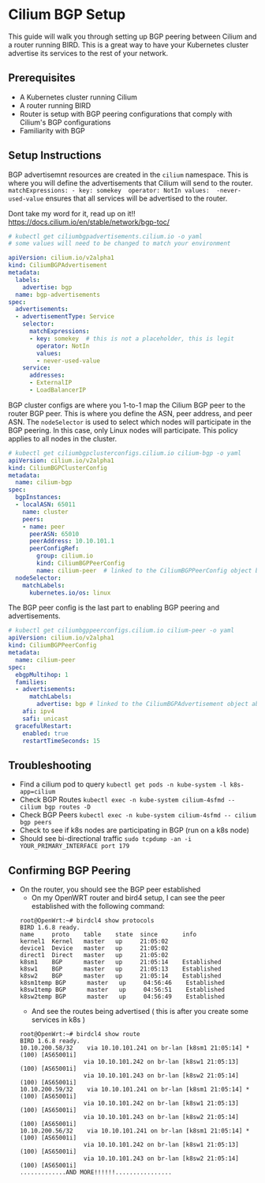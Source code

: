 # Cilium BGP Setup
This guide will walk you through setting up BGP peering between Cilium and a router running BIRD.  This is a great way to have your Kubernetes cluster advertise its services to the rest of your network.

## Prerequisites
- A Kubernetes cluster running Cilium
- A router running BIRD
- Router is setup with BGP peering configurations that comply with Cilium's BGP configurations
- Familiarity with BGP

## Setup Instructions
BGP advertisemnt resources are created in the `cilium` namespace.  This is where you will define the advertisements that Cilium will send to the router. `matchExpressions: - key: somekey  operator: NotIn values:  -never-used-value` ensures that all services will be advertised to the router.  

Dont take my word for it, read up on it!!  https://docs.cilium.io/en/stable/network/bgp-toc/

```yaml
# kubectl get ciliumbgpadvertisements.cilium.io -o yaml
# some values will need to be changed to match your environment

apiVersion: cilium.io/v2alpha1
kind: CiliumBGPAdvertisement
metadata:
  labels:
    advertise: bgp
  name: bgp-advertisements
spec:
  advertisements:
  - advertisementType: Service
    selector:
      matchExpressions:
      - key: somekey  # this is not a placeholder, this is legit
        operator: NotIn
        values:
        - never-used-value
    service:
      addresses:
      - ExternalIP
      - LoadBalancerIP
```

BGP cluster configs are where you 1-to-1 map the Cilium BGP peer to the router BGP peer.  This is where you define the ASN, peer address, and peer ASN.  The `nodeSelector` is used to select which nodes will participate in the BGP peering.  In this case, only Linux nodes will participate.  This policy applies to all nodes in the cluster.
```yaml
# kubectl get ciliumbgpclusterconfigs.cilium.io cilium-bgp -o yaml
apiVersion: cilium.io/v2alpha1
kind: CiliumBGPClusterConfig
metadata:
  name: cilium-bgp
spec:
  bgpInstances:
  - localASN: 65011
    name: cluster
    peers:
    - name: peer
      peerASN: 65010
      peerAddress: 10.10.101.1
      peerConfigRef:
        group: cilium.io
        kind: CiliumBGPPeerConfig
        name: cilium-peer  # linked to the CiliumBGPPeerConfig object below
  nodeSelector:
    matchLabels:
      kubernetes.io/os: linux
```

The BGP peer config is the last part to enabling BGP peering and advertisements.  
```yaml
# kubectl get ciliumbgppeerconfigs.cilium.io cilium-peer -o yaml
apiVersion: cilium.io/v2alpha1
kind: CiliumBGPPeerConfig
metadata:
  name: cilium-peer
spec:
  ebgpMultihop: 1
  families:
  - advertisements:
      matchLabels:
        advertise: bgp # linked to the CiliumBGPAdvertisement object above
    afi: ipv4
    safi: unicast
  gracefulRestart:
    enabled: true
    restartTimeSeconds: 15
```

## Troubleshooting
- Find a cilium pod to query
`kubectl get pods -n kube-system -l k8s-app=cilium`
- Check BGP Routes
`kubectl exec -n kube-system cilium-4sfmd -- cilium bgp routes -D`
- Check BGP Peers
`kubectl exec -n kube-system cilium-4sfmd -- cilium bgp peers`
- Check to see if k8s nodes are participating in BGP (run on a k8s node)
- Should see bi-directional traffic
`sudo tcpdump -an -i YOUR_PRIMARY_INTERFACE port 179`

## Confirming BGP Peering

- On the router, you should see the BGP peer established
  - On my OpenWRT router and bird4 setup, I can see the peer established with the following command:
  ```
  root@OpenWrt:~# birdcl4 show protocols
  BIRD 1.6.8 ready.
  name     proto    table    state  since       info
  kernel1  Kernel   master   up     21:05:02
  device1  Device   master   up     21:05:02
  direct1  Direct   master   up     21:05:02
  k8sm1    BGP      master   up     21:05:14    Established
  k8sw1    BGP      master   up     21:05:13    Established
  k8sw2    BGP      master   up     21:05:14    Established
  k8sm1temp BGP      master   up     04:56:46    Established
  k8sw1temp BGP      master   up     04:56:51    Established
  k8sw2temp BGP      master   up     04:56:49    Established
  ```
  - And see the routes being advertised ( this is after you create some services in k8s )
  ```
  root@OpenWrt:~# birdcl4 show route
  BIRD 1.6.8 ready.
  10.10.200.58/32    via 10.10.101.241 on br-lan [k8sm1 21:05:14] * (100) [AS65001i]
                    via 10.10.101.242 on br-lan [k8sw1 21:05:13] (100) [AS65001i]
                    via 10.10.101.243 on br-lan [k8sw2 21:05:14] (100) [AS65001i]
  10.10.200.59/32    via 10.10.101.241 on br-lan [k8sm1 21:05:14] * (100) [AS65001i]
                    via 10.10.101.242 on br-lan [k8sw1 21:05:13] (100) [AS65001i]
                    via 10.10.101.243 on br-lan [k8sw2 21:05:14] (100) [AS65001i]
  10.10.200.56/32    via 10.10.101.241 on br-lan [k8sm1 21:05:14] * (100) [AS65001i]
                    via 10.10.101.242 on br-lan [k8sw1 21:05:13] (100) [AS65001i]
                    via 10.10.101.243 on br-lan [k8sw2 21:05:14] (100) [AS65001i]
  .............AND MORE!!!!!!................
  ```